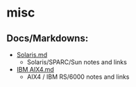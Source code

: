 # misc

## Docs/Markdowns:
  - [Solaris.md](https://github.com/danielewood/misc/blob/master/Solaris.md)
    - Solaris/SPARC/Sun notes and links
  - [IBM AIX4.md](https://github.com/danielewood/misc/blob/master/IBM%20AIX4.md)
    - AIX4 / IBM RS/6000 notes and links
